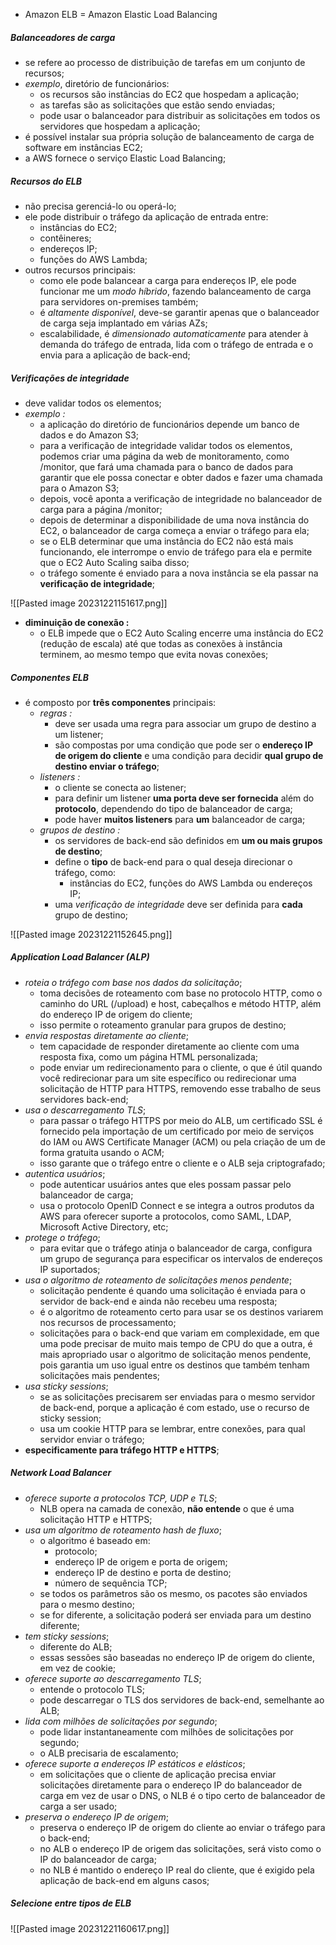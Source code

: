 
- Amazon ELB = Amazon Elastic Load Balancing

##### Balanceadores de carga

- se refere ao processo de distribuição de tarefas em um conjunto de recursos;
- *exemplo*, diretório de funcionários:
	- os recursos são instâncias do EC2 que hospedam a aplicação;
	- as tarefas são as solicitações que estão sendo enviadas;
	- pode usar o balanceador para distribuir as solicitações em todos os servidores que hospedam a aplicação;
- é possível instalar sua própria solução de balanceamento de carga de software em instâncias EC2;
- a AWS fornece o serviço Elastic Load Balancing;

##### Recursos do ELB

- não precisa gerenciá-lo ou operá-lo;
- ele pode distribuir o tráfego da aplicação de entrada entre:
	- instâncias do EC2;
	- contêineres;
	- endereços IP; 
	- funções do AWS Lambda;
- outros recursos principais:
	- como ele pode balancear a carga para endereços IP, ele pode funcionar me um *modo híbrido*, fazendo balanceamento de carga para servidores on-premises também;
	- é *altamente disponível*, deve-se garantir apenas que o balanceador de carga seja implantado em várias AZs;
	- escalabilidade, é *dimensionado automaticamente* para atender à demanda do tráfego de entrada, lida com o tráfego de entrada e o envia para a aplicação de back-end;

##### Verificações de integridade

- deve validar todos os elementos;
- *exemplo :*
	- a aplicação do diretório de funcionários depende um banco de dados e do Amazon S3;
	- para a verificação de integridade validar todos os elementos, podemos criar uma página da web de monitoramento, como /monitor, que fará uma chamada para o banco de dados para garantir que ele possa conectar e obter dados e fazer uma chamada para o Amazon S3;
	- depois, você aponta a verificação de integridade no balanceador de carga para a página /monitor;
	- depois de determinar a disponibilidade de uma nova instância do EC2, o balanceador de carga começa a enviar o tráfego para ela;
	- se o ELB determinar que uma instância do EC2 não está mais funcionando, ele interrompe o envio de tráfego para ela e permite que o EC2 Auto Scaling saiba disso;
	- o tráfego somente é enviado para a nova instância se ela passar na **verificação de integridade**;

![[Pasted image 20231221151617.png]]

- **diminuição de conexão :**
	- o ELB impede que o EC2 Auto Scaling encerre uma instância do EC2 (redução de escala) até que todas as conexões à instância terminem, ao mesmo tempo que evita novas conexões;

##### Componentes ELB

- é composto por **três componentes** principais:
	- *regras :*
		- deve ser usada uma regra para associar um grupo de destino a um listener;
		- são compostas por uma condição que pode ser o **endereço IP de origem do cliente** e uma condição para decidir **qual grupo de destino enviar o tráfego**;
	- *listeners :*
		- o cliente se conecta ao listener;
		- para definir um listener **uma porta deve ser fornecida** além do **protocolo**, dependendo do tipo de balanceador de carga;
		- pode haver **muitos listeners** para **um** balanceador de carga;
	- *grupos de destino :*
		- os servidores de back-end são definidos em **um ou mais grupos de destino**;
		- define o **tipo** de back-end para o qual deseja direcionar o tráfego, como: 
			- instâncias do EC2, funções do AWS Lambda ou endereços IP;
		- uma *verificação de integridade* deve ser definida para **cada** grupo de destino;

![[Pasted image 20231221152645.png]]

##### Application Load Balancer (ALP)

- *roteia o tráfego com base nos dados da solicitação*;
	- toma decisões de roteamento com base no protocolo HTTP, como o caminho do URL (/upload) e host, cabeçalhos e método HTTP, além do endereço IP de origem do cliente;
	- isso permite o roteamento granular para grupos de destino;
- *envia respostas diretamente ao cliente*;
	- tem capacidade de responder diretamente ao cliente com uma resposta fixa, como um página HTML personalizada;
	- pode enviar um redirecionamento para o cliente, o que é útil quando você redirecionar para um site específico ou redirecionar uma solicitação de HTTP para HTTPS, removendo esse trabalho de seus servidores back-end;
- *usa o descarregamento TLS*;
	- para passar o tráfego HTTPS por meio do ALB, um certificado SSL é fornecido pela importação de um certificado por meio de serviços do IAM ou AWS Certificate Manager (ACM) ou pela criação de um de forma gratuita usando o ACM;
	- isso garante que o tráfego entre o cliente e o ALB seja criptografado;
- *autentica usuários*;
	- pode autenticar usuários antes que eles possam passar pelo balanceador de carga;
	- usa o protocolo OpenID Connect e se integra a outros produtos da AWS para oferecer suporte a protocolos, como SAML, LDAP, Microsoft Active Directory, etc;
- *protege o tráfego*;
	- para evitar que o tráfego atinja o balanceador de carga, configura um grupo de segurança para especificar os intervalos de endereços IP suportados;
- *usa o algoritmo de roteamento de solicitações menos pendente*;
	- solicitação pendente é quando uma solicitação é enviada para o servidor de back-end e ainda não recebeu uma resposta;
	- é o algoritmo de roteamento certo para usar se os destinos variarem nos recursos de processamento;
	- solicitações para o back-end que variam em complexidade, em que uma pode precisar de muito mais tempo de CPU do que a outra, é mais apropriado usar o algoritmo de solicitação menos pendente, pois garantia um uso igual entre os destinos que também tenham solicitações mais pendentes;
- *usa sticky sessions*;
	- se as solicitações precisarem ser enviadas para o mesmo servidor de back-end, porque a aplicação é com estado, use o recurso de sticky session;
	- usa um cookie HTTP para se lembrar, entre conexões, para qual servidor enviar o tráfego;
- **especificamente para tráfego HTTP e HTTPS**;

##### Network Load Balancer

- *oferece suporte a protocolos TCP, UDP e TLS*;
	- NLB opera na camada de conexão, **não entende** o que é uma solicitação HTTP e HTTPS;
- *usa um algoritmo de roteamento hash de fluxo*;
	- o algoritmo é baseado em:
		- protocolo;
		- endereço IP de origem e porta de origem;
		- endereço IP de destino e porta de destino;
		- número de sequência TCP;
	- se todos os parâmetros são os mesmo, os pacotes são enviados para o mesmo destino;
	- se for diferente, a solicitação poderá ser enviada para um destino diferente;
- *tem sticky sessions*;
	- diferente do ALB;
	- essas sessões são baseadas no endereço IP de origem do cliente, em vez de cookie;
- *oferece suporte ao descarregamento TLS*;
	- entende o protocolo TLS;
	- pode descarregar o TLS dos servidores de back-end, semelhante ao ALB;
- *lida com milhões de solicitações por segundo*;
	- pode lidar instantaneamente com milhões de solicitações por segundo;
	- o ALB precisaria de escalamento;
- *oferece suporte a endereços IP estáticos e elásticos*;
	- em solicitações que o cliente de aplicação precisa enviar solicitações diretamente para o endereço IP do balanceador de carga em vez de usar o DNS, o NLB é o tipo certo de balanceador de carga a ser usado;
- *preserva o endereço IP de origem*;
	- preserva o endereço IP de origem do cliente ao enviar o tráfego para o back-end;
	- no ALB o endereço IP de origem das solicitações, será visto como o IP do balanceador de carga;
	- no NLB é mantido o endereço IP real do cliente, que é exigido pela aplicação de back-end em alguns casos;

##### Selecione entre tipos de ELB

![[Pasted image 20231221160617.png]]